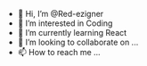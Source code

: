 - 👋 Hi, I’m @Red-ezigner
- 👀 I’m interested in Coding
- 🌱 I’m currently learning React
- 💞️ I’m looking to collaborate on ...
- 📫 How to reach me ...

<!---
Red-ezigner/Red-ezigner is a ✨ special ✨ repository because its `README.md` (this file) appears on your GitHub profile.
You can click the Preview link to take a look at your changes.
--->
